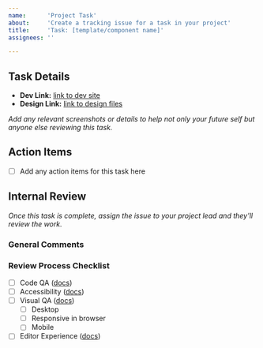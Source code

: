 ```yaml
---
name:      'Project Task'
about:     'Create a tracking issue for a task in your project'
title:     'Task: [template/component name]'
assignees: ''

---
```


<!--
	Please fill out the following information as completely as possible.

	Please note the specific template/component in the Title above.

	Please delete anything that does not apply for you!

	Note: These comments won't show up when you submit the issue.
-->

## Task Details

- **Dev Link:** [link to dev site](#)
- **Design Link:** [link to design files](#)

_Add any relevant screenshots or details to help not only your future self but anyone else reviewing this task._

## Action Items
<!-- (completed by developer) -->
- [ ] Add any action items for this task here

## Internal Review
_Once this task is complete, assign the issue to your project lead and they'll review the work._

<!--
	The following is for the project lead/reviewing developer to complete.
-->
### General Comments

### Review Process Checklist 
<!-- (completed by reviewer) -->
- [ ] Code QA ([docs](https://docs.google.com/document/d/1u3tg9-Hdf_xukytKHiPf8OzdmIH_ySyHR7vwW0o_Dl8/edit?usp=share_link))
- [ ] Accessibility ([docs](https://docs.google.com/document/d/1ZaLbW1RKd7efA-yuImt5qBFlOcLXRIHIsfC7Lp6d7Tw/edit?usp=share_link))
- [ ] Visual QA ([docs](https://docs.google.com/document/d/1u99Zl6BMLztOg7w1NtH2cVOPrGJt8YBZF-ZBreO5dVA/edit?usp=share_link))
    - [ ] Desktop
    - [ ] Responsive in browser
    - [ ] Mobile
- [ ] Editor Experience ([docs](https://docs.google.com/document/d/1kBcE5OiVRA65tKbuWnnPJuRV7T36ItWAxoF1hElSsLI/edit?usp=share_link))
